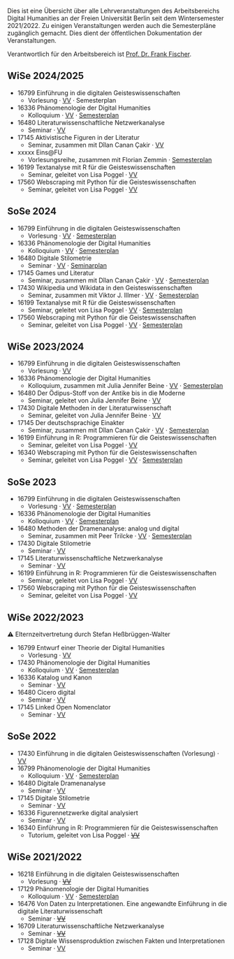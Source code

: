Dies ist eine Übersicht über alle Lehrveranstaltungen des Arbeitsbereichs Digital Humanities an der
Freien Universität Berlin seit dem Wintersemester 2021/2022. Zu einigen Veranstaltungen werden auch
die Semesterpläne zugänglich gemacht. Dies dient der öffentlichen Dokumentation der Veranstaltungen.

Verantwortlich für den Arbeitsbereich ist [Prof. Dr. Frank Fischer](https://lehkost.github.io/).

## WiSe 2024/2025

- 16799 Einführung in die digitalen Geisteswissenschaften
  - Vorlesung · [VV](https://www.fu-berlin.de/vv/de/lv/906756) · Semesterplan
- 16336 Phänomenologie der Digital Humanities
  - Kolloquium · [VV](https://www.fu-berlin.de/vv/de/lv/906782) · [Semesterplan](https://wikis.fu-berlin.de/pages/viewpage.action?pageId=1560576942)
- 16480 Literaturwissenschaftliche Netzwerkanalyse
  - Seminar · [VV](https://www.fu-berlin.de/vv/de/lv/906779)
- 17145 Aktivistische Figuren in der Literatur
  - Seminar, zusammen mit Dîlan Canan Çakir · [VV](https://www.fu-berlin.de/vv/de/lv/906780)
- xxxxx Eins@FU
  - Vorlesungsreihe, zusammen mit Florian Zemmin · [Semesterplan](wise_2024-2025_eins-at-fu)
- 16199 Textanalyse mit R für die Geisteswissenschaften
  - Seminar, geleitet von Lisa Poggel · [VV](https://www.fu-berlin.de/vv/de/lv/906784)
- 17560 Webscraping mit Python für die Geisteswissenschaften
  - Seminar, geleitet von Lisa Poggel · [VV](https://www.fu-berlin.de/vv/de/lv/906787)

## SoSe 2024

- 16799 Einführung in die digitalen Geisteswissenschaften
  - Vorlesung · [VV](https://www.fu-berlin.de/vv/de/lv/870164) · [Semesterplan](courses/sose_2024_einfuehrung_in_die_dh)
- 16336 Phänomenologie der Digital Humanities
  - Kolloquium · [VV](https://www.fu-berlin.de/vv/de/lv/870197) · [Semesterplan](https://wikis.fu-berlin.de/pages/viewpage.action?pageId=1489634197)
- 16480 Digitale Stilometrie
  - Seminar · [VV](https://www.fu-berlin.de/vv/de/lv/867132) · [Seminarplan](courses/sose_2024_digitale_stilometrie)
- 17145 Games und Literatur
  - Seminar, zusammen mit Dîlan Canan Çakir · [VV](https://web.archive.org/web/20240716075205/https://www.fu-berlin.de/vv/de/lv/870181) · [Semesterplan](courses/sose_2024_games_und_literatur)
- 17430 Wikipedia und Wikidata in den Geisteswissenschaften
  - Seminar, zusammen mit Viktor J. Illmer · [VV](https://www.fu-berlin.de/vv/de/lv/870185) · [Semesterplan](courses/sose_2024_wikipedia_und_wikidata)
- 16199 Textanalyse mit R für die Geisteswissenschaften
  - Seminar, geleitet von Lisa Poggel · [VV](https://www.fu-berlin.de/vv/de/lv/868465) · [Semesterplan](https://lipogg.github.io/textanalyse-mit-r/)
- 17560 Webscraping mit Python für die Geisteswissenschaften
  - Seminar, geleitet von Lisa Poggel · [VV](https://www.fu-berlin.de/vv/de/lv/870213) · [Semesterplan](https://lipogg.github.io/webscraping-mit-python/intro.html)

## WiSe 2023/2024

- 16799 Einführung in die digitalen Geisteswissenschaften
  - Vorlesung · [VV](https://www.fu-berlin.de/vv/de/lv/827562)
- 16336 Phänomenologie der Digital Humanities
  - Kolloquium, zusammen mit Julia Jennifer Beine · [VV](https://www.fu-berlin.de/vv/de/lv/827163) · [Semesterplan](https://wikis.fu-berlin.de/pages/viewpage.action?pageId=1415578978)
- 16480 Der Ödipus-Stoff von der Antike bis in die Moderne
  - Seminar, geleitet von Julia Jennifer Beine · [VV](https://www.fu-berlin.de/vv/de/lv/825698)
- 17430 Digitale Methoden in der Literaturwissenschaft
  - Seminar, geleitet von Julia Jennifer Beine · [VV](https://www.fu-berlin.de/vv/de/lv/825196)
- 17145 Der deutschsprachige Einakter
  - Seminar, zusammen mit Dîlan Canan Çakir · [VV](https://www.fu-berlin.de/vv/de/lv/827564) · [Semesterplan](https://dramenanalyse.github.io/einakter_wise_2023-2024)
- 16199 Einführung in R: Programmieren für die Geisteswissenschaften
  - Seminar, geleitet von Lisa Poggel · [VV](https://www.fu-berlin.de/vv/de/lv/826699)
- 16340 Webscraping mit Python für die Geisteswissenschaften
  - Seminar, geleitet von Lisa Poggel · [VV](https://www.fu-berlin.de/vv/de/lv/827554) · [Semesterplan](https://webscraping-wise2324.netlify.app/intro.html)

## SoSe 2023

- 16799 Einführung in die digitalen Geisteswissenschaften
  - Vorlesung · [VV](https://web.archive.org/web/20240528175447/https://www.fu-berlin.de/vv/de/lv/793088) · [Semesterplan](courses/sose_2023_einfuehrung_in_die_dh)
- 16336 Phänomenologie der Digital Humanities
  - Kolloquium · [VV](https://www.fu-berlin.de/vv/de/lv/793109) · [Semesterplan](https://wikis.fu-berlin.de/pages/viewpage.action?pageId=1372652556)
- 16480 Methoden der Dramenanalyse: analog und digital
  - Seminar, zusammen mit Peer Trilcke · [VV](https://www.fu-berlin.de/vv/de/lv/793092) · [Semesterplan](https://dramenanalyse.github.io/methoden_analog_digital_sose_2023)
- 17430 Digitale Stilometrie
  - Seminar · [VV](https://www.fu-berlin.de/vv/de/lv/793213)
- 17145 Literaturwissenschaftliche Netzwerkanalyse
  - Seminar · [VV](https://www.fu-berlin.de/vv/de/lv/793107)
- 16199 Einführung in R: Programmieren für die Geisteswissenschaften
  - Seminar, geleitet von Lisa Poggel · [VV](https://www.fu-berlin.de/vv/de/lv/793218)
- 17560 Webscraping mit Python für die Geisteswissenschaften
  - Seminar, geleitet von Lisa Poggel · [VV](https://web.archive.org/web/20240528175450/https://www.fu-berlin.de/vv/de/lv/793221)

## WiSe 2022/2023

:warning: Elternzeitvertretung durch Stefan Heßbrüggen-Walter

- 16799 Entwurf einer Theorie der Digital Humanities
  - Vorlesung · [VV](https://web.archive.org/web/20240528175451/https://www.fu-berlin.de/vv/de/lv/758940)
- 17430 Phänomenologie der Digital Humanities
  - Kolloquium · [VV](https://web.archive.org/web/20240528175444/https://www.fu-berlin.de/vv/de/lv/758941) · [Semesterplan](https://wikis.fu-berlin.de/pages/viewpage.action?pageId=1313672187)
- 16336 Katalog und Kanon
  - Seminar · [VV](https://web.archive.org/web/20240528175445/https://www.fu-berlin.de/vv/de/lv/758946)
- 16480 Cicero digital
  - Seminar · [VV](https://web.archive.org/web/20240528175445/https://www.fu-berlin.de/vv/de/lv/758943)
- 17145 Linked Open Nomenclator
  - Seminar · [VV](https://web.archive.org/web/20240528175446/https://www.fu-berlin.de/vv/de/lv/758944)

## SoSe 2022

- 17430 Einführung in die digitalen Geisteswissenschaften (Vorlesung) · [VV](https://web.archive.org/web/20230213151438/https://www.fu-berlin.de/vv/de/lv/734012)
- 16799 Phänomenologie der Digital Humanities
  - Kolloquium · [VV](https://web.archive.org/web/20230227004535/https://www.fu-berlin.de/vv/de/lv/734033) · [Semesterplan](https://wikis.fu-berlin.de/pages/viewpage.action?pageId=1198165958)
- 16480 Digitale Dramenanalyse
  - Seminar · [VV](https://web.archive.org/web/20220331195341/https://www.fu-berlin.de/vv/de/lv/734022)
- 17145 Digitale Stilometrie
  - Seminar · [VV](https://web.archive.org/web/20230213151438/https://www.fu-berlin.de/vv/de/lv/734025)
- 16336 Figurennetzwerke digital analysiert
  - Seminar · [VV](https://web.archive.org/web/20220331195135/https://www.fu-berlin.de/vv/de/lv/734029)
- 16340 Einführung in R: Programmieren für die Geisteswissenschaften
  - Tutorium, geleitet von Lisa Poggel · [~~VV~~](https://www.fu-berlin.de/vv/de/lv/734035)

## WiSe 2021/2022

- 16218 Einführung in die digitalen Geisteswissenschaften
  - Vorlesung · [~~VV~~](https://www.fu-berlin.de/vv/de/lv/705713)
- 17129 Phänomenologie der Digital Humanities
  - Kolloquium · [VV](https://web.archive.org/web/20230227003815/https://www.fu-berlin.de/vv/de/lv/705717) · [Semesterplan](https://wikis.fu-berlin.de/pages/viewpage.action?pageId=1253344982)
- 16476 Von Daten zu Interpretationen. Eine angewandte Einführung in die digitale Literaturwissenschaft
  - Seminar · [~~VV~~](https://www.fu-berlin.de/vv/de/lv/703652)
- 16709 Literaturwissenschaftliche Netzwerkanalyse
  - Seminar · [~~VV~~](https://www.fu-berlin.de/vv/de/lv/703711)
- 17128 Digitale Wissensproduktion zwischen Fakten und Interpretationen
  - Seminar · [VV](https://web.archive.org/web/20230126073739/https://www.fu-berlin.de/vv/de/lv/705718)
